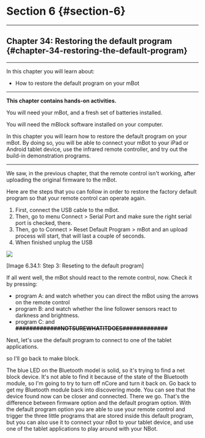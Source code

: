# Section 6 {#section-6}

---

## Chapter 34: Restoring the default program {#chapter-34-restoring-the-default-program}

---

In this chapter you will learn about:

* How to restore the default program on your mBot

---

**This chapter contains hands-on activities.**

You will need your mBot, and a fresh set of batteries installed.

You will need the mBlock software installed on your computer.

In this chapter you will learn how to restore the default program on your mBot. By doing so, you will be able to connect your mBot to your iPad or Android tablet device, use the infrared remote controller, and try out the build-in demonstration programs.

---

We saw, in the previous chapter, that the remote control isn't working, after uploading the original firmware to the mBot.

Here are the steps that you can follow in order to restore the factory default program so that your remote control can operate again.

1. First, connect the USB cable to the mBot.
2. Then, go to menu Connect 
   &gt;
    Serial Port and make sure the right serial port is checked, there.
3. Then, go to Connect 
   &gt;
    Reset Default Program 
   &gt;
    mBot and an upload process will start, that will last a couple of seconds.
4. When finished unplug the USB

![](https://schappim.gitbooks.io/getting-started-with-mbot/content/assets/Img.6.34.1.jpg)

\[Image 6.34.1: Step 3: Reseting to the default program\]

If all went well, the mBot should react to the remote control, now. Check it by pressing:

* program A: and watch whether you can direct the mBot using the arrows on the remote control
* program B: and watch whether the line follower sensors react to darkness and brightness.
* program C: and
  ~~**\#\#\#\#\#\#\#\#\#\#\#\#\#NOTSUREWHATITDOES\#\#\#\#\#\#\#\#\#\#\#\#\#**~~

Next, let's use the default program to connect to one of the tablet applications.

so I'll go back to make block.

The blue LED on the Bluetooth model is solid, so it's trying to find a net block device. It's not able to find it because of the state of the Bluetooth module, so I'm going to try to turn off nCore and turn it back on. Go back to get my Bluetooth module back into discovering mode. You can see that the device found now can be closer and connected. There we go. That's the difference between firmware option and the default program option. With the default program option you are able to use your remote control and trigger the three little programs that are stored inside this default program, but you can also use it to connect your nBot to your tablet device, and use one of the tablet applications to play around with your NBot.

